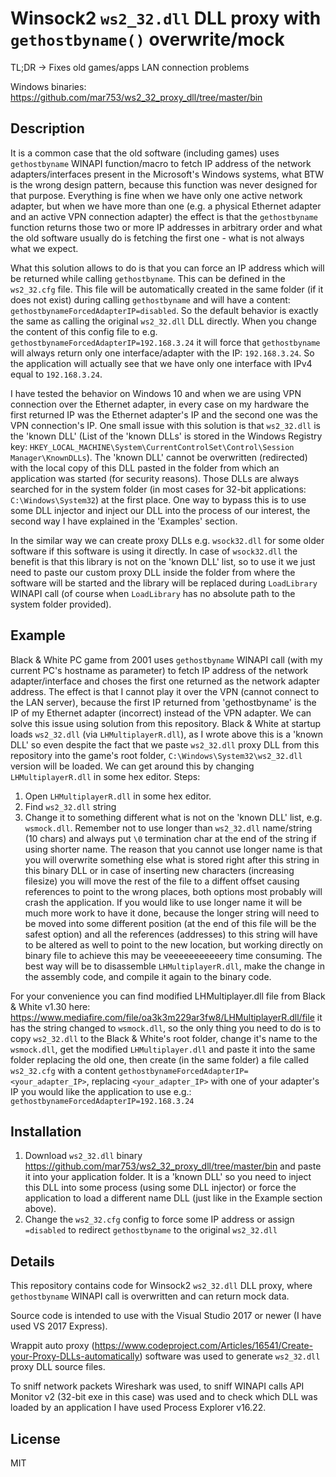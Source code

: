 # Winsock2 `ws2_32.dll` DLL proxy with `gethostbyname()` overwrite/mock

TL;DR -> Fixes old games/apps LAN connection problems

Windows binaries: https://github.com/mar753/ws2_32_proxy_dll/tree/master/bin

## Description
It is a common case that the old software (including games) uses `gethostbyname` WINAPI function/macro to fetch IP address of the network adapters/interfaces present in the Microsoft's Windows systems, what BTW is the wrong design pattern, because this function was never designed for that purpose. Everything is fine when we have only one active network adapter, but when we have more than one (e.g. a physical Ethernet adapter and an active VPN connection adapter) the effect is that the  `gethostbyname` function returns those two or more IP addresses in arbitrary order and what the old software usually do is fetching the first one - what is not always what we expect.

What this solution allows to do is that you can force an IP address which will be returned while calling `gethostbyname`. This can be defined in the `ws2_32.cfg` file. This file will be automatically created in the same folder (if it does not exist) during calling `gethostbyname` and will have a content: `gethostbynameForcedAdapterIP=disabled`. So the default behavior is exactly the same as calling the original `ws2_32.dll` DLL directly.
When you change the content of this config file to e.g. `gethostbynameForcedAdapterIP=192.168.3.24` it will force that `gethostbyname` will always return only one interface/adapter with the IP: `192.168.3.24`. So the application will actually see that we have only one interface with IPv4 equal to `192.168.3.24`.

I have tested the behavior on Windows 10 and when we are using VPN connection over the Ethernet adapter, in every case on my hardware the first returned IP was the Ethernet adapter's IP and the second one was the VPN connection's IP.
One small issue with this solution is that `ws2_32.dll` is the 'known DLL' (List of the 'known DLLs' is stored in the Windows Registry key: `HKEY_LOCAL_MACHINE\System\CurrentControlSet\Control\Session Manager\KnownDLLs`). The 'known DLL' cannot be overwritten (redirected) with the local copy of this DLL pasted in the folder from which an application was started (for security reasons). Those DLLs are always searched for in the system folder (in most cases for 32-bit applications: `C:\Windows\System32`) at the first place. One way to bypass this is to use some DLL injector and inject our DLL into the process of our interest, the second way I have explained in the 'Examples' section.

In the similar way we can create proxy DLLs e.g. `wsock32.dll` for some older software if this software is using it directly. In case of `wsock32.dll` the benefit is that this library is not on the 'known DLL' list, so to use it we just need to paste our custom proxy DLL inside the folder from where the software will be started and the library will be replaced during `LoadLibrary` WINAPI call (of course when `LoadLibrary` has no absolute path to the system folder provided).

## Example
Black & White PC game from 2001 uses `gethostbyname` WINAPI call (with my current PC's hostname as parameter) to fetch IP address of the network adapter/interface and choses the first one returned as the network adapter address. The effect is that I cannot play it over the VPN (cannot connect to the LAN server), because the first IP returned from 'gethostbyname' is the IP of my Ethernet adapter (incorrect) instead of the VPN adapter.
We can solve this issue using solution from this repository. Black & White at startup loads `ws2_32.dll` (via `LHMultiplayerR.dll`), as I wrote above this is a 'known DLL' so even despite the fact that we paste `ws2_32.dll` proxy DLL from this repository into the game's root folder, `C:\Windows\System32\ws2_32.dll` version will be loaded. We can get around this by changing `LHMultiplayerR.dll` in some hex editor. Steps:
1. Open `LHMultiplayerR.dll` in some hex editor.
2. Find `ws2_32.dll` string
3. Change it to something different what is not on the 'known DLL' list, e.g. `wsmock.dll`. Remember not to use longer than `ws2_32.dll` name/string (10 chars) and always put `\0` termination char at the end of the string if using shorter name. 
The reason that you cannot use longer name is that you will overwrite something else what is stored right after this string in this binary DLL or in case of inserting new characters (increasing filesize) you will move the rest of the file to a diffent offset causing references to point to the wrong places, both options most probably will crash the application. If you would like to use longer name it will be much more work to have it done, because the longer string will need to be moved into some different position (at the end of this file will be the safest option) and all the references (addresses) to this string will have to be altered as well to point to the new location, but working directly on binary file to achieve this may be veeeeeeeeeeery time consuming. The best way will be to disassemble `LHMultiplayerR.dll`, make the change in the assembly code, and compile it again to the binary code.

For your convenience you can find modified LHMultiplayer.dll file from Black & White v1.30 here: https://www.mediafire.com/file/oa3k3m229ar3fw8/LHMultiplayerR.dll/file it has the string changed to `wsmock.dll`, so the only thing you need to do is to copy `ws2_32.dll` to the Black & White's root folder, change it's name to the `wsmock.dll`, get the modified `LHMultiplayer.dll` and paste it into the same folder replacing the old one, then create (in the same folder) a file called `ws2_32.cfg` with a content `gethostbynameForcedAdapterIP=<your_adapter_IP>`, replacing `<your_adapter_IP>` with one of your adapter's IP you would like the application to use e.g.:
`gethostbynameForcedAdapterIP=192.168.3.24`

## Installation
1. Download `ws2_32.dll` binary https://github.com/mar753/ws2_32_proxy_dll/tree/master/bin and paste it into your application folder. It is a 'known DLL' so you need to inject this DLL into some process (using some DLL injector) or force the application to load a different name DLL (just like in the Example section above).
2. Change the `ws2_32.cfg` config to force some IP address or assign `=disabled` to redirect `gethostbyname` to the original `ws2_32.dll`

## Details
This repository contains code for Winsock2 `ws2_32.dll` DLL proxy, where `gethostbyname` WINAPI call is overwritten and can return mock data.

Source code is intended to use with the Visual Studio 2017 or newer (I have used VS 2017 Express).

Wrappit auto proxy (https://www.codeproject.com/Articles/16541/Create-your-Proxy-DLLs-automatically) software was used to generate `ws2_32.dll` proxy DLL source files.

To sniff network packets Wireshark was used, to sniff WINAPI calls API Monitor v2 (32-bit exe in this case) was used and to check which DLL was loaded by an application I have used Process Explorer v16.22.

## License
MIT
